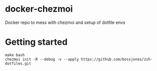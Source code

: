 # docker-chezmoi
Docker repo to mess with chezmoi and setup of dotfile envs


# Getting started

```
make bash
chezmoi init -R --debug -v --apply https://github.com/bossjones/zsh-dotfiles.git
```
